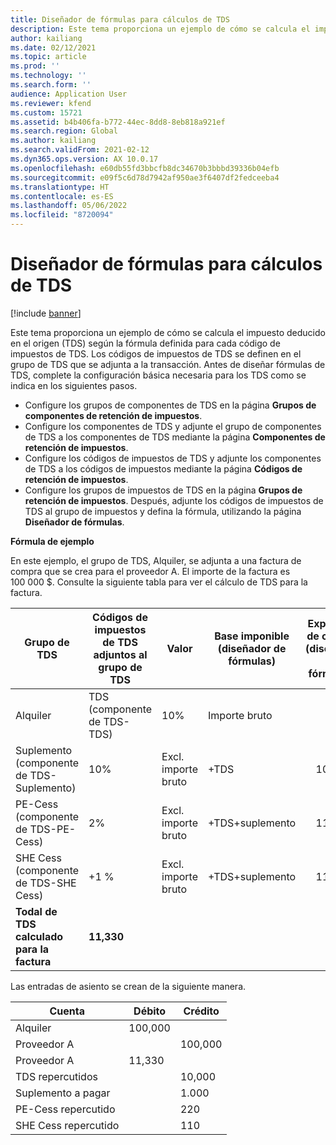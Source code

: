 ```yaml
---
title: Diseñador de fórmulas para cálculos de TDS
description: Este tema proporciona un ejemplo de cómo se calcula el impuesto deducido en el origen (TDS) según la fórmula definida para cada código de impuestos de TDS en el grupo de TDS que se adjunta a la transacción.
author: kailiang
ms.date: 02/12/2021
ms.topic: article
ms.prod: ''
ms.technology: ''
ms.search.form: ''
audience: Application User
ms.reviewer: kfend
ms.custom: 15721
ms.assetid: b4b406fa-b772-44ec-8dd8-8eb818a921ef
ms.search.region: Global
ms.author: kailiang
ms.search.validFrom: 2021-02-12
ms.dyn365.ops.version: AX 10.0.17
ms.openlocfilehash: e60db55fd3bbcfb8dc34670b3bbbd39336b04efb
ms.sourcegitcommit: e09f5c6d78d7942af950ae3f6407df2fedceeba4
ms.translationtype: HT
ms.contentlocale: es-ES
ms.lasthandoff: 05/06/2022
ms.locfileid: "8720094"
---
```

# <a name="formula-designer-for-tds-calculations"></a>Diseñador de fórmulas para cálculos de TDS

[!include [banner](../includes/banner.md)]

Este tema proporciona un ejemplo de cómo se calcula el impuesto deducido en el origen (TDS) según la fórmula definida para cada código de impuestos de TDS. Los códigos de impuestos de TDS se definen en el grupo de TDS que se adjunta a la transacción. Antes de diseñar fórmulas de TDS, complete la configuración básica necesaria para los TDS como se indica en los siguientes pasos. 

- Configure los grupos de componentes de TDS en la página **Grupos de componentes de retención de impuestos**. 
- Configure los componentes de TDS y adjunte el grupo de componentes de TDS a los componentes de TDS mediante la página **Componentes de retención de impuestos**. 
- Configure los códigos de impuestos de TDS y adjunte los componentes de TDS a los códigos de impuestos mediante la página **Códigos de retención de impuestos**. 
- Configure los grupos de impuestos de TDS en la página **Grupos de retención de impuestos**. Después, adjunte los códigos de impuestos de TDS al grupo de impuestos y defina la fórmula, utilizando la página **Diseñador de fórmulas**. 

**Fórmula de ejemplo**

En este ejemplo, el grupo de TDS, Alquiler, se adjunta a una factura de compra que se crea para el proveedor A. El importe de la factura es 100 000 $. Consulte la siguiente tabla para ver el cálculo de TDS para la factura.

| Grupo de TDS                                                   | Códigos de impuestos de TDS adjuntos al grupo de TDS | Valor              | Base imponible (diseñador de fórmulas) | Expresión de cálculo (diseñador de fórmulas) | Importe base | Importe de TDS calculado |
| ------------------------------------------------------------ | --------------------------------------- | ------------------ | --------------------------------- | :----------------------------------------: | ----------- | --------------------- |
| Alquiler                                                         | TDS (componente de TDS-TDS)                | 10%                | Importe bruto                      |                                            | 100,000      | 10,000                 |
| Suplemento (componente de TDS-Suplemento)                         | 10%                                     | Excl. importe bruto | +TDS                              |                   10000                    | 1.000        |                       |
| PE-Cess (componente de TDS-PE-Cess)                            | 2%                                      | Excl. importe bruto | +TDS+suplemento                    |                   11000                    | 220         |                       |
| SHE Cess (componente de TDS-SHE Cess)                          | +1 %                                      | Excl. importe bruto | +TDS+suplemento                    |                   11000                    | 110         |                       |
| **Todal** **de TDS** **calculado** **para** **la** **factura** | **11,330**                               |                    |                                   |                                            |             |                       |

Las entradas de asiento se crean de la siguiente manera.

| Cuenta           | Débito  | Crédito |
| ----------------- | ------ | ------ |
| Alquiler              | 100,000 |        |
| Proveedor A          |        | 100,000 |
| Proveedor A          | 11,330  |        |
| TDS repercutidos       |        | 10,000  |
| Suplemento a pagar |        | 1.000   |
| PE-Cess repercutido   |        | 220    |
| SHE Cess repercutido  |        | 110    |
